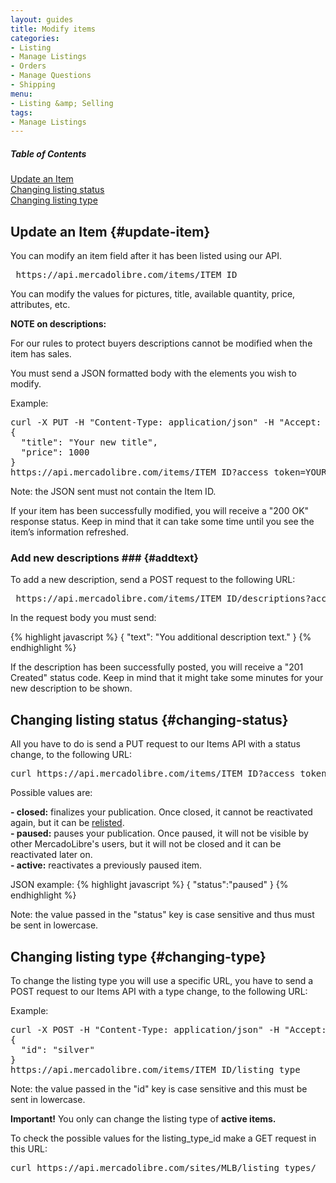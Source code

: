 ```yaml
---
layout: guides
title: Modify items
categories:
- Listing
- Manage Listings
- Orders
- Manage Questions
- Shipping
menu:
- Listing &amp; Selling
tags:
- Manage Listings
---
```



<div class="contents">
  <h5>Table of Contents</h5>
  <dl>
    <dt><a href="javascript:void(0)" onClick="goToByScroll('#update-item')">Update an Item</a></dt>
    <dt><a href="javascript:void(0)" onClick="goToByScroll('changing-status')">Changing listing status</a></dt>
    <dt><a href="javascript:void(0)" onClick="goToByScroll('changing-type')">Changing listing type</a></dt>
</dl>
</div>

## Update an Item {#update-item}

You can modify an item field after it has been listed using our API.

<pre class="terminal">
 https://api.mercadolibre.com/items/ITEM_ID
</pre>


You can modify the values for pictures, title, available quantity, price, attributes, etc.

<strong>NOTE on descriptions:</strong>

For our rules to protect buyers descriptions cannot be modified when the item has sales.

You must send a JSON formatted body with the elements you wish to modify.


Example:
<pre class="terminal">
curl -X PUT -H "Content-Type: application/json" -H "Accept: application/json" -d
{
  "title": "Your new title",
  "price": 1000
}
https://api.mercadolibre.com/items/ITEM_ID?access_token=YOUR_ACCESS_TOKEN
</pre>

Note: the JSON sent must not contain the Item ID.

If your item has been successfully modified, you will receive a "200 OK" response status. Keep in mind that it can take some time until you see the item’s information refreshed.

### Add new descriptions ### {#addtext}

To add a new description, send a POST request to the following URL:

<pre class="terminal">
 https://api.mercadolibre.com/items/ITEM_ID/descriptions?access_token=YOUR_ACCESS_TOKEN
</pre>

In the request body you must send:

{% highlight javascript %}
{
  "text": "You additional description text."
}
{% endhighlight %}

If the description has been successfully posted, you will receive a "201 Created" status code. Keep in mind that it might take some minutes for your new description to be shown.

## Changing listing status {#changing-status}

All you have to do is send a PUT request to our Items API with a status change, to the following URL:

<pre class="terminal">
curl https://api.mercadolibre.com/items/ITEM_ID?access_token=YOUR_ACCESS_TOKEN
</pre>



Possible values are:

**- closed:** finalizes your publication. Once closed, it cannot be reactivated again, but it can be [relisted](/relist-item).<br/>
**- paused:** pauses your publication. Once paused, it will not be visible by other MercadoLibre's users, but it will not be closed and it can be reactivated later on.<br/>
**- active:** reactivates a previously paused item.<br/>


JSON example:
{% highlight javascript %}
{
	"status":"paused"
}
{% endhighlight %}

Note: the value passed in the "status" key is case sensitive and thus must be sent in lowercase.

## Changing listing type {#changing-type}

To change the listing type you will use a specific URL, you have to send a POST request to our Items API with a type change, to the following URL:

Example:
<pre class="terminal">
curl -X POST -H "Content-Type: application/json" -H "Accept: application/json" -d
{
  "id": "silver"
}
https://api.mercadolibre.com/items/ITEM_ID/listing_type
</pre>
Note: the value passed in the "id" key is case sensitive and this must be sent in lowercase.

**Important!** You only can change the listing type of **active items.**

To check the possible values for the listing_type_id make a GET request in this URL:
<pre class="terminal">
curl https://api.mercadolibre.com/sites/MLB/listing_types/
</pre>
